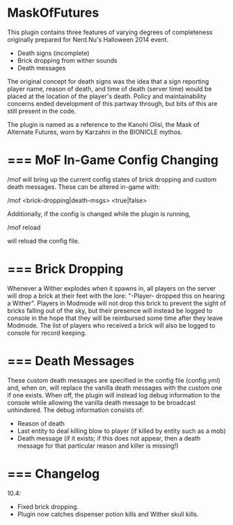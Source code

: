 MaskOfFutures
=============

This plugin contains three features of varying degrees of completeness originally prepared for Nerd.Nu's Halloween 2014 event.

- Death signs (incomplete)
- Brick dropping from wither sounds
- Death messages


The original concept for death signs was the idea that a sign reporting player name, reason of death, and time of death (server time) would be placed at the location of the player's death.  Policy and maintainability concerns ended development of this partway through, but bits of this are still present in the code.

The plugin is named as a reference to the Kanohi Olisi, the Mask of Alternate Futures, worn by Karzahni in the BIONICLE mythos.

===
MoF In-Game Config Changing
===

/mof will bring up the current config states of brick dropping and custom death messages.  These can be altered in-game with:

/mof <brick-dropping|death-msgs> <true|false>

Additionally, if the config is changed while the plugin is running, 

/mof reload

will reload the config file.

===
Brick Dropping
===

Whenever a Wither explodes when it spawns in, all players on the server will drop a brick at their feet with the lore: "-Player- dropped this on hearing a Wither".  Players in Modmode will not drop this brick to prevent the sight of bricks falling out of the sky, but their presence will instead be logged to console in the hope that they will be reimbursed some time after they leave Modmode.  The list of players who received a brick will also be logged to console for record keeping.

===
Death Messages
===

These custom death messages are specified in the config file (config.yml) and, when on, will replace the vanilla death messages with the custom one if one exists.  When off, the plugin will instead log debug information to the console while allowing the vanilla death message to be broadcast unhindered.  The debug information consists of:

- Reason of death
- Last entity to deal killing blow to player (if killed by entity such as a mob)
- Death message (if it exists; if this does not appear, then a death message for that particular reason and killer is missing!)

===
Changelog
===
10.4: 
   - Fixed brick dropping.  
   - Plugin now catches dispenser potion kills and Wither skull kills.
